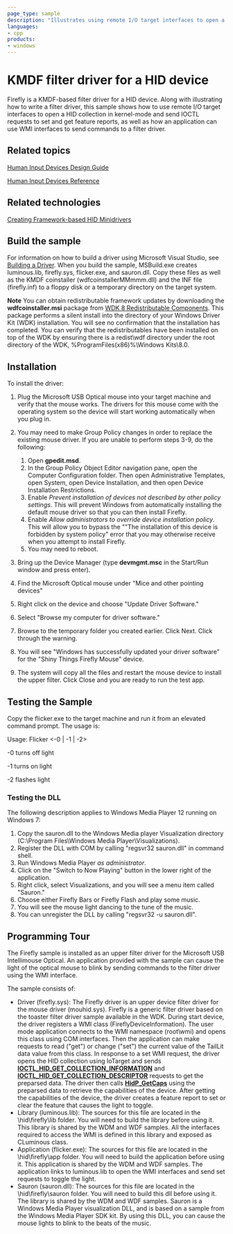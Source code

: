 ```yaml
---
page_type: sample
description: "Illustrates using remote I/O target interfaces to open a HID collection in kernel-mode and send IOCTL requests to set and get feature reports."
languages:
- cpp
products:
- windows
---
```


<!---
    name: KMDF filter driver for a HID device
    platform: KMDF
    language: cpp
    category: HID
    description: Illustrates using remote I/O target interfaces to open a HID collection in kernel-mode and send IOCTL requests to set and get feature reports.
    samplefwlink: http://go.microsoft.com/fwlink/p/?LinkId=620192
--->

# KMDF filter driver for a HID device

Firefly is a KMDF-based filter driver for a HID device. Along with illustrating how to write a filter driver, this sample shows how to use remote I/O target interfaces to open a HID collection in kernel-mode and send IOCTL requests to set and get feature reports, as well as how an application can use WMI interfaces to send commands to a filter driver.

## Related topics

[Human Input Devices Design Guide](http://msdn.microsoft.com/en-us/library/windows/hardware/ff539952)

[Human Input Devices Reference](http://msdn.microsoft.com/en-us/library/windows/hardware/ff539956)

## Related technologies

[Creating Framework-based HID Minidrivers](http://msdn.microsoft.com/en-us/library/windows/hardware/ff540774)

## Build the sample

For information on how to build a driver using Microsoft Visual Studio, see [Building a Driver](http://msdn.microsoft.com/en-us/library/windows/hardware/ff554644). When you build the sample, MSBuild.exe creates luminous.lib, firefly.sys, flicker.exe, and sauron.dll. Copy these files as well as the KMDF coinstaller (wdfcoinstallerMMmmm.dll) and the INF file (firefly.inf) to a floppy disk or a temporary directory on the target system.

**Note** You can obtain redistributable framework updates by downloading the **wdfcoinstaller.msi** package from [WDK 8 Redistributable Components](http://go.microsoft.com/fwlink/p/?LinkID=226396). This package performs a silent install into the directory of your Windows Driver Kit (WDK) installation. You will see no confirmation that the installation has completed. You can verify that the redistributables have been installed on top of the WDK by ensuring there is a redist\\wdf directory under the root directory of the WDK, %ProgramFiles(x86)%\\Windows Kits\\8.0.

## Installation

To install the driver:

1. Plug the Microsoft USB Optical mouse into your target machine and verify that the mouse works. The drivers for this mouse come with the operating system so the device will start working automatically when you plug in.
1. You may need to make Group Policy changes in order to replace the existing mouse driver. If you are unable to perform steps 3-9, do the following:
    1. Open **gpedit.msd**.
    1. In the Group Policy Object Editor navigation pane, open the Computer Configuration folder. Then open Administrative Templates, open System, open Device Installation, and then open Device Installation Restrictions.
    1. Enable *Prevent installation of devices not described by other policy settings*. This will prevent Windows from automatically installing the default mouse driver so that you can then install Firefly.
    1. Enable *Allow administrators to override device installation policy*. This will allow you to bypass the ""The installation of this device is forbidden by system policy" error that you may otherwise receive when you attempt to install Firefly.
    1. You may need to reboot.

1. Bring up the Device Manager (type **devmgmt.msc** in the Start/Run window and press enter).
1. Find the Microsoft Optical mouse under "Mice and other pointing devices"
1. Right click on the device and choose "Update Driver Software."
1. Select "Browse my computer for driver software."
1. Browse to the temporary folder you created earlier. Click Next. Click through the warning.
1. You will see "Windows has successfully updated your driver software" for the "Shiny Things Firefly Mouse" device.
1. The system will copy all the files and restart the mouse device to install the upper filter. Click Close and you are ready to run the test app.

## Testing the Sample

Copy the flicker.exe to the target machine and run it from an elevated command prompt. The usage is:

Usage: Flicker \<-0 | -1 | -2\>

-0 turns off light

-1 turns on light

-2 flashes light

### Testing the DLL

The following description applies to Windows Media Player 12 running on Windows 7:

1. Copy the sauron.dll to the Windows Media player Visualization directory (C:\\Program Files\\Windows Media Player\\Visualizations).
1. Register the DLL with COM by calling "regsvr32 sauron.dll" in command shell.
1. Run Windows Media Player *as administrator*.
1. Click on the "Switch to Now Playing" button in the lower right of the application.
1. Right click, select Visualizations, and you will see a menu item called "Sauron."
1. Choose either Firefly Bars or Firefly Flash and play some music.
1. You will see the mouse light dancing to the tune of the music.
1. You can unregister the DLL by calling "regsvr32 -u sauron.dll".

## Programming Tour

The Firefly sample is installed as an upper filter driver for the Microsoft USB Intellimouse Optical. An application provided with the sample can cause the light of the optical mouse to blink by sending commands to the filter driver using the WMI interface.

The sample consists of:

- Driver (firefly.sys): The Firefly driver is an upper device filter driver for the mouse driver (mouhid.sys). Firefly is a generic filter driver based on the toaster filter driver sample available in the WDK. During start device, the driver registers a WMI class (FireflyDeviceInformation). The user mode application connects to the WMI namespace (root\\wmi) and opens this class using COM interfaces. Then the application can make requests to read ("get") or change ("set") the current value of the TailLit data value from this class. In response to a set WMI request, the driver opens the HID collection using IoTarget and sends [**IOCTL\_HID\_GET\_COLLECTION\_INFORMATION**](http://msdn.microsoft.com/en-us/library/windows/hardware/ff541092) and [**IOCTL\_HID\_GET\_COLLECTION\_DESCRIPTOR**](http://msdn.microsoft.com/en-us/library/windows/hardware/ff541089) requests to get the preparsed data. The driver then calls [**HidP\_GetCaps**](http://msdn.microsoft.com/en-us/library/windows/hardware/ff539715) using the preparsed data to retrieve the capabilities of the device. After getting the capabilities of the device, the driver creates a feature report to set or clear the feature that causes the light to toggle.
- Library (luminous.lib): The sources for this file are located in the \\hid\\firefly\\lib folder. You will need to build the library before using it. This library is shared by the WDM and WDF samples. All the interfaces required to access the WMI is defined in this library and exposed as CLuminous class.
- Application (flicker.exe): The sources for this file are located in the \\hid\\firefly\\app folder. You will need to build the application before using it. This application is shared by the WDM and WDF samples. The application links to luminous.lib to open the WMI interfaces and send set requests to toggle the light.
- Sauron (sauron.dll): The sources for this file are located in the \\hid\\firefly\\sauron folder. You will need to build this dll before using it. The library is shared by the WDM and WDF samples. Sauron is a Windows Media Player visualization DLL, and is based on a sample from the Windows Media Player SDK kit. By using this DLL, you can cause the mouse lights to blink to the beats of the music.
